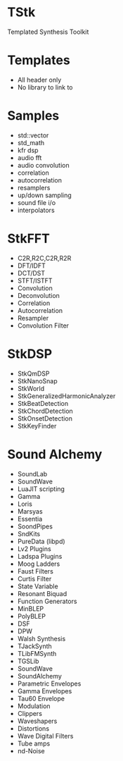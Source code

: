 # TStk
Templated Synthesis Toolkit

# Templates
* All header only
* No library to link to 

# Samples
* std::vector
* std_math
* kfr dsp 
* audio fft
* audio convolution
* correlation 
* autocorrelation
* resamplers
* up/down sampling
* sound file i/o
* interpolators

# StkFFT
* C2R,R2C,C2R,R2R
* DFT/IDFT
* DCT/DST
* STFT/ISTFT
* Convolution
* Deconvolution
* Correlation
* Autocorrelation
* Resampler 
* Convolution Filter

# StkDSP
* StkQmDSP
* StkNanoSnap
* StkWorld
* StkGeneralizedHarmonicAnalyzer
* StkBeatDetection
* StkChordDetection
* StkOnsetDetection
* StkKeyFinder




# Sound Alchemy
* SoundLab
* SoundWave
* LuaJIT scripting
* Gamma
* Loris
* Marsyas
* Essentia
* SoondPipes
* SndKits
* PureData (libpd)
* Lv2 Plugins
* Ladspa Plugins
* Moog Ladders
* Faust Filters
* Curtis Filter
* State Variable
* Resonant Biquad
* Function Generators
* MinBLEP
* PolyBLEP
* DSF
* DPW
* Walsh Synthesis
* TJackSynth
* TLibFMSynth
* TGSLib
* SoundWave
* SoundAlchemy
* Parametric Envelopes
* Gamma Envelopes
* Tau60 Envelope
* Modulation 
* Clippers
* Waveshapers
* Distortions
* Wave Digital Filters
* Tube amps
* nd-Noise
